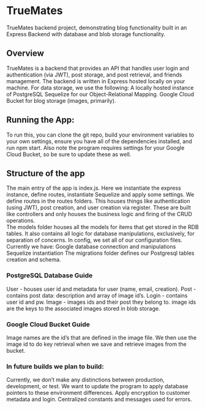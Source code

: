 # TrueMates
TrueMates backend project, demonstrating blog functionality built in an Express Backend with database and blob storage functionality.

## Overview
TrueMates is a backend that provides an API that handles user login and authentication (via JWT), post storage, and post retrieval, and friends management. The backend is written in Express hosted locally on your machine. For data storage, we use the following: 
A locally hosted instance of PostgreSQL
Sequelize for our Object-Relational Mapping. 
Google Cloud Bucket for blog storage (images, primarily).

## Running the App:
To run this, you can clone the git repo, build your environment variables to your own settings, ensure you have all of the dependencies installed, and run npm start. Also note the program requires settings for your Google Cloud Bucket, so be sure to update these as well.


## Structure of the app
The main entry of the app is index.js. Here we instantiate the express instance, define routes, instantiate Sequelize and apply some settings. 
We define routes in the routes folders. This houses things like authentication (using JWT), post creation, and user creation via register. These are built like controllers and only houses the business logic and firing of the CRUD operations.  
The models folder houses all the models for items that get stored in the RDB tables. It also contains all logic for database manipulations, exclusively, for separation of concerns. 
In config, we set all of our configuration files. Currently we have:
Google database connection and manipulations
Sequelize instantiation 
The migrations folder defines our Postgresql tables creation and schema. 


### PostgreSQL Database Guide
User - houses user id and metadata for user (name, email, creation).
Post - contains post data: description and array of image id’s.
Login - contains user id and pw.
Image - images ids and their post they belong to. image ids are the keys to the associated images stored in blob storage.  

### Google Cloud Bucket Guide
Image names are the id’s that are defined in the image file. We then use the image id to do key retrieval when we save and retrieve images from the bucket. 


### In future builds we plan to build: 
Currently, we don’t make any distinctions between production, development, or test. We want to update the program to apply database pointers to these environment differences. 
Apply encryption to customer metadata and login.
Centralized constants and messages used for errors.
